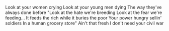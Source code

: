 Look at your women crying
Look at your young men dying
The way they've always done before
"Look at the hate we're breeding
Look at the fear we're feeding...
It feeds the rich while it buries the poor
Your power hungry sellin' soldiers
In a human grocery store"
Ain't that fresh
I don't need your civil war
